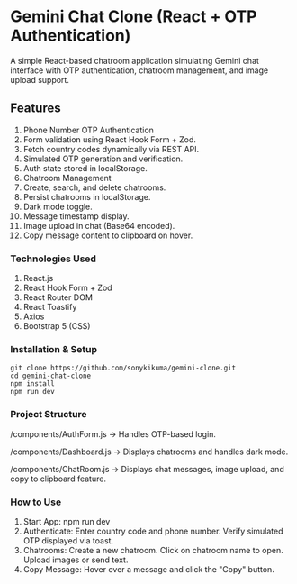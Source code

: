# Gemini Chat Clone (React + OTP Authentication)

A simple React-based chatroom application simulating Gemini chat interface with OTP authentication, chatroom management, and image upload support.

## Features

1. Phone Number OTP Authentication
2. Form validation using React Hook Form + Zod.
3. Fetch country codes dynamically via REST API.
4. Simulated OTP generation and verification.
5. Auth state stored in localStorage.
6. Chatroom Management
7. Create, search, and delete chatrooms.
8. Persist chatrooms in localStorage.
9. Dark mode toggle.
10. Message timestamp display.
11. Image upload in chat (Base64 encoded).
12. Copy message content to clipboard on hover.

### Technologies Used

1. React.js
2. React Hook Form + Zod
3. React Router DOM
4. React Toastify
5. Axios
6. Bootstrap 5 (CSS)

### Installation & Setup

```
git clone https://github.com/sonykikuma/gemini-clone.git
cd gemini-chat-clone
npm install
npm run dev
```

### Project Structure

/components/AuthForm.js → Handles OTP-based login.

/components/Dashboard.js → Displays chatrooms and handles dark mode.

/components/ChatRoom.js → Displays chat messages, image upload, and copy to clipboard feature.

### How to Use

1. Start App: npm run dev
2. Authenticate:
   Enter country code and phone number.
   Verify simulated OTP displayed via toast.
3. Chatrooms:
   Create a new chatroom.
   Click on chatroom name to open.
   Upload images or send text.
4. Copy Message:
   Hover over a message and click the "Copy" button.
